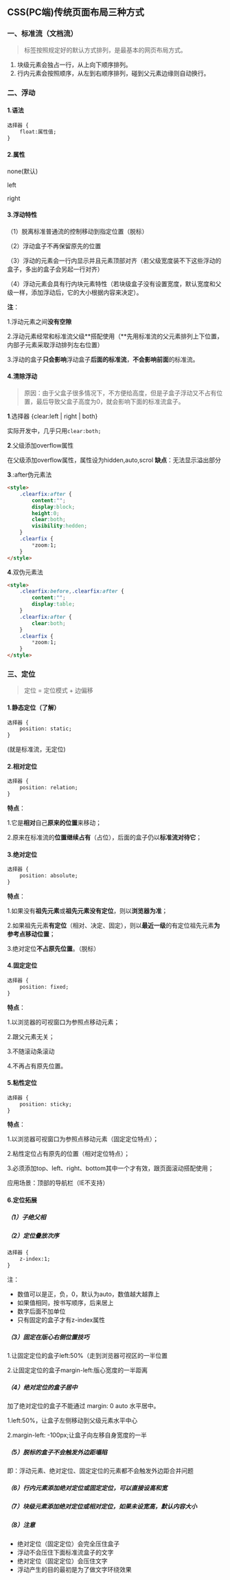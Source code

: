 ## CSS(PC端)传统页面布局三种方式

### 一、标准流（文档流）

> 标签按照规定好的默认方式排列，是最基本的网页布局方式。

1. 块级元素会独占一行，从上向下顺序排列。
2. 行内元素会按照顺序，从左到右顺序排列，碰到父元素边缘则自动换行。

### 二、浮动

#### 1.语法

```html
选择器 {
	float:属性值;
}
```

#### 2.属性

none(默认) 

left 

right

#### 3.浮动特性

（1）脱离标准普通流的控制移动到指定位置（脱标）

（2）浮动盒子不再保留原先的位置

（3）浮动的元素会一行内显示并且元素顶部对齐（若父级宽度装不下这些浮动的盒子，多出的盒子会另起一行对齐）

（4）浮动元素会具有行内块元素特性（若块级盒子没有设置宽度，默认宽度和父级一样，添加浮动后，它的大小根据内容来决定）。

**注**：

1.浮动元素之间**没有空隙**

2.浮动元素经常和标准流父级**搭配使用（**先用标准流的父元素排列上下位置，内部子元素采取浮动排列左右位置）

3.浮动的盒子**只会影响**浮动盒子**后面的标准流**，**不会影响前面**的标准流。

#### 4.清除浮动

> 原因：由于父盒子很多情况下，不方便给高度，但是子盒子浮动又不占有位置，最后导致父盒子高度为0，就会影响下面的标准流盒子。

**1**.选择器 {clear:left | right | both}

实际开发中，几乎只用`clear:both;`

**2**.父级添加overflow属性

在父级添加overflow属性，属性设为hidden,auto,scrol **缺点**：无法显示溢出部分

**3**.:after伪元素法

```html
<style>
    .clearfix:after {
        content:"";
        display:block;
        height:0;
        clear:both;
        visibility:hedden;
    }
    .clearfix {
        *zoom:1;
    }
</style>
```

**4**.双伪元素法

```html
<style>
    .clearfix:before,.clearfix:after {
        content:"";
        display:table;
    }
    .clearfix:after {
        clear:both;
    }
    .clearfix {
        *zoom:1;
    }
</style>
```

### 三、定位

> 定位 = 定位模式 + 边偏移

#### 1.静态定位（了解）

```html
选择器 {
	position: static;
}
```

(就是标准流，无定位)

#### 2.相对定位

```html
选择器 {
	position: relation;
}
```

**特点**：

1.它是**相对**自己**原来的位置**来移动；

2.原来在标准流的**位置继续占有**（占位），后面的盒子仍以**标准流对待它**；

#### 3.绝对定位

```html
选择器 {
	position: absolute;
}
```

**特点**：

1.如果没有**祖先元素**或**祖先元素没有定位**，则以**浏览器为准**；

2.如果祖先元素**有定位**（相对、决定、固定），则以**最近一级**的有定位祖先元素**为参考点移动位置**；

3.绝对定位**不占原先位置**。（脱标）

#### 4.固定定位

```html
选择器 {
	position: fixed;
}
```

**特点**：

1.以浏览器的可视窗口为参照点移动元素；

2.跟父元素无关；

3.不随滚动条滚动

4.不再占有原先位置。

#### 5.粘性定位

```html
选择器 {
	position: sticky;
}
```

**特点**：

1.以浏览器可视窗口为参照点移动元素（固定定位特点）；

2.粘性定位占有原先的位置（相对定位特点）；

3.必须添加top、left、right、bottom其中一个才有效，跟页面滚动搭配使用；

应用场景：顶部的导航栏（IE不支持）

#### 6.定位拓展

##### （1）子绝父相

##### （2）定位叠放次序

```html
选择器 {
	z-index:1;
}
```

注：

* 数值可以是正，负，0，默认为auto，数值越大越靠上
* 如果值相同，按书写顺序，后来居上
* 数字后面不加单位
* 只有固定的盒子才有z-index属性

##### （3）固定在版心右侧位置技巧

1.让固定定位的盒子left:50%（走到浏览器可视区的一半位置

2.让固定定位的盒子margin-left:版心宽度的一半距离

##### （4）绝对定位的盒子居中
加了绝对定位的盒子不能通过 margin: 0 auto 水平居中。

1.left:50%，让盒子左侧移动到父级元素水平中心

2.margin-left: -100px;让盒子向左移自身宽度的一半

##### （5）脱标的盒子不会触发外边距塌陷

即：浮动元素、绝对定位、固定定位的元素都不会触发外边距合并问题

##### （6）行内元素添加绝对定位或固定定位，可以直接设高和宽

##### （7）块级元素添加绝对定位或相对定位，如果未设宽高，默认内容大小

##### （8）注意

* 绝对定位（固定定位）会完全压住盒子
* 浮动不会压住下面标准流盒子的文字
* 绝对定位（固定定位）会压住文字
* 浮动产生的目的最初是为了做文字环绕效果